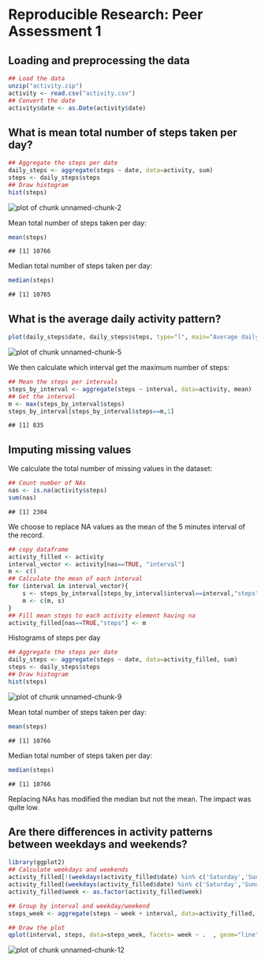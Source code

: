 # Reproducible Research: Peer Assessment 1


## Loading and preprocessing the data


```r
## Load the data
unzip("activity.zip")
activity <- read.csv("activity.csv")
## Convert the date
activity$date <- as.Date(activity$date)
```


## What is mean total number of steps taken per day?


```r
## Aggregate the steps per date
daily_steps <- aggregate(steps ~ date, data=activity, sum)
steps <- daily_steps$steps
## Draw histogram
hist(steps)
```

![plot of chunk unnamed-chunk-2](figure/unnamed-chunk-2.png) 

Mean total number of steps taken per day:

```r
mean(steps)
```

```
## [1] 10766
```

Median total number of steps taken per day:

```r
median(steps)
```

```
## [1] 10765
```

## What is the average daily activity pattern?


```r
plot(daily_steps$date, daily_steps$steps, type="l", main="Average daily activity pattern", xlab="Days", ylab="Steps")
```

![plot of chunk unnamed-chunk-5](figure/unnamed-chunk-5.png) 

We then calculate which interval get the maximum number of steps:


```r
## Mean the steps per intervals
steps_by_interval <- aggregate(steps ~ interval, data=activity, mean)
## Get the interval
m <- max(steps_by_interval$steps)
steps_by_interval[steps_by_interval$steps==m,1]
```

```
## [1] 835
```

## Imputing missing values

We calculate the total number of missing values in the dataset:


```r
## Count number of NAs
nas <- is.na(activity$steps)
sum(nas)
```

```
## [1] 2304
```

We choose to replace NA values as the mean of the 5 minutes interval of the record. 

```r
## copy dataframe
activity_filled <- activity
interval_vector <- activity[nas==TRUE, "interval"]
m <- c()
## Calculate the mean of each interval
for (interval in interval_vector){
    s <- steps_by_interval[steps_by_interval$interval==interval,"steps"]
    m <- c(m, s)
}
## Fill mean steps to each activity element having na
activity_filled[nas==TRUE,"steps"] <- m
```

Histograms of steps per day

```r
## Aggregate the steps per date
daily_steps <- aggregate(steps ~ date, data=activity_filled, sum)
steps <- daily_steps$steps
## Draw histogram
hist(steps)
```

![plot of chunk unnamed-chunk-9](figure/unnamed-chunk-9.png) 

Mean total number of steps taken per day:

```r
mean(steps)
```

```
## [1] 10766
```

Median total number of steps taken per day:

```r
median(steps)
```

```
## [1] 10766
```

Replacing NAs has modified the median but not the mean. The impact was quite low.

## Are there differences in activity patterns between weekdays and weekends?

```r
library(ggplot2)
## Calculate weekdays and weekends
activity_filled[!(weekdays(activity_filled$date) %in% c('Saturday','Sunday')),"week"] <- "weekday"  
activity_filled[(weekdays(activity_filled$date) %in% c('Saturday','Sunday')),"week"] <- "weekend"  
activity_filled$week <- as.factor(activity_filled$week)

## Group by interval and weekday/weekend
steps_week <- aggregate(steps ~ week + interval, data=activity_filled, mean)

## Draw the plot
qplot(interval, steps, data=steps_week, facets= week ~ .  , geom="line", ylab="Number of steps")
```

![plot of chunk unnamed-chunk-12](figure/unnamed-chunk-12.png) 

